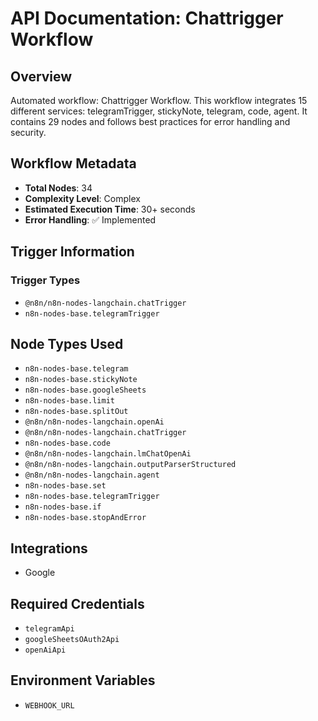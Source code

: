 # API Documentation: Chattrigger Workflow

## Overview
Automated workflow: Chattrigger Workflow. This workflow integrates 15 different services: telegramTrigger, stickyNote, telegram, code, agent. It contains 29 nodes and follows best practices for error handling and security.

## Workflow Metadata
- **Total Nodes**: 34
- **Complexity Level**: Complex
- **Estimated Execution Time**: 30+ seconds
- **Error Handling**: ✅ Implemented

## Trigger Information
### Trigger Types
- `@n8n/n8n-nodes-langchain.chatTrigger`
- `n8n-nodes-base.telegramTrigger`

## Node Types Used
- `n8n-nodes-base.telegram`
- `n8n-nodes-base.stickyNote`
- `n8n-nodes-base.googleSheets`
- `n8n-nodes-base.limit`
- `n8n-nodes-base.splitOut`
- `@n8n/n8n-nodes-langchain.openAi`
- `@n8n/n8n-nodes-langchain.chatTrigger`
- `n8n-nodes-base.code`
- `@n8n/n8n-nodes-langchain.lmChatOpenAi`
- `@n8n/n8n-nodes-langchain.outputParserStructured`
- `@n8n/n8n-nodes-langchain.agent`
- `n8n-nodes-base.set`
- `n8n-nodes-base.telegramTrigger`
- `n8n-nodes-base.if`
- `n8n-nodes-base.stopAndError`

## Integrations
- Google

## Required Credentials
- `telegramApi`
- `googleSheetsOAuth2Api`
- `openAiApi`

## Environment Variables
- `WEBHOOK_URL`
